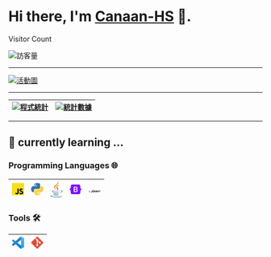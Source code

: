 # Hi there, I'm [Canaan-HS](https://github.com/Canaan-HS) :wave:.

Visitor Count

![訪客量](https://profile-counter.glitch.me/Canaan-HS/count.svg)

---

[![活動圖](https://github-readme-activity-graph.vercel.app/graph?username=Canaan-HS&custom_title=Activity%20Record&days=40&height=400&radius=10&theme=rogue&bg_color=17153B&color=E5B8F4)](https://github.com/ashutosh00710/github-readme-activity-graph)

---

| [![程式統計](https://github-readme-stats.vercel.app/api/top-langs/?username=Canaan-HS&langs_count=7&locale=en&layout=pie&bg_color=17153B&border_color=433D8B&title_color=6D67E4&text_color=E5B8F4)](https://github.com/anuraghazra/github-readme-stats) | [![統計數據](https://github-readme-stats.vercel.app/api?username=Canaan-HS&show_icons=true&include_all_commits=true&rank_icon=percentile&show=reviews,discussions_started,discussions_answered,prs_merged&locale=en&card_width=650px&bg_color=17153B&border_color=433D8B&title_color=6D67E4&text_color=E5B8F4)](https://github.com/anuraghazra/github-readme-stats) |
|  :----:  | :----: |

---

## :seedling: currently learning ...

### Programming Languages 🌐

| [<img src="./Resource/javascript.svg" alt="JavaScript" width="24">]() | [<img src="./Resource/python.svg" alt="Python" width="24">](https://www.python.org/) | [<img src="./Resource/java.svg" alt="Java" width="24">](https://dev.java/) | [<img src="./Resource/bootstrap.svg" alt="Bootstrap" width="24">](https://getbootstrap.com/) | [<img src="./Resource/jquery.svg" alt="jQuery" width="24">](https://jquery.com/)
| :----: | :----: | :----: | :----: | :----: |

### Tools 🛠️

| [<img src="./Resource/visual-studio-code.svg" alt="VScode" width="24">](https://code.visualstudio.com/) | [<img src="./Resource/git-icon.svg" alt="Git" width="24">](https://git-scm.com/) |
| :----: | :----: |